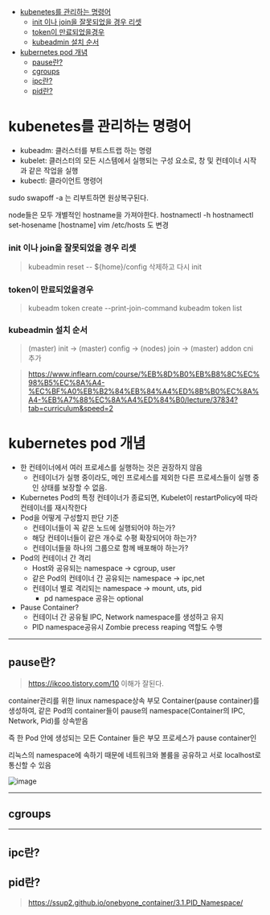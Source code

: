 - [kubenetes를 관리하는 명령어](#kubenetes를-관리하는-명령어)
    - [init 이나 join을 잘못되었을 경우 리셋](#init-이나-join을-잘못되었을-경우-리셋)
    - [token이 만료되었을경우](#token이-만료되었을경우)
    - [kubeadmin 설치 순서](#kubeadmin-설치-순서)
- [kubernetes pod 개념](#kubernetes-pod-개념)
  - [pause란?](#pause란)
  - [cgroups](#cgroups)
  - [ipc란?](#ipc란)
  - [pid란?](#pid란)


# kubenetes를 관리하는 명령어
- kubeadm: 클러스터를 부트스트랩 하는 명령
- kubelet: 클러스터의 모든 시스템에서 실행되는 구성 요소로, 창 및 컨테이너 시작과 같은 작업을 실행
- kubectl: 클라이언트 명령어


sudo swapoff -a 
는 리부트하면 원상복구된다.


node들은 모두 개별적인 hostname을 가져야한다.
hostnamectl -h
hostnamectl set-hosename [hostname]
vim /etc/hosts 도 변경

### init 이나 join을 잘못되었을 경우 리셋
>kubeadmin reset
-- ${home}/config 삭제하고
다시 init

### token이 만료되었을경우
>kubeadm token create --print-join-command
kubeadm token list

### kubeadmin 설치 순서
>(master) init -> (master) config -> (nodes) join -> (master) addon cni 추가

>https://www.inflearn.com/course/%EB%8D%B0%EB%B8%8C%EC%98%B5%EC%8A%A4-%EC%BF%A0%EB%B2%84%EB%84%A4%ED%8B%B0%EC%8A%A4-%EB%A7%88%EC%8A%A4%ED%84%B0/lecture/37834?tab=curriculum&speed=2



# kubernetes pod 개념
- 한 컨테이너에서 여러 프로세스를 실행하는 것은 권장하지 않음
  - 컨테이너가 실행 중이라도, 메인 프로세스를 제외한 다른 프로세스들이 실행 중인 상태를 보장할 수 없음.
- Kubernetes Pod의 특정 컨테이너가 종료되면, Kubelet이 restartPolicy에 따라 컨테이너를 재시작한다
- Pod을 어떻게 구성할지 판단 기준
  - 컨테이너들이 꼭 같은 노드에 실행되어야 하는가?
  - 해당 컨테이너들이 같은 개수로 수평 확장되어야 하는가?
  - 컨테이너들을 하나의 그룹으로 함께 배포해야 하는가?
- Pod의 컨테이너 간 격리
  - Host와 공유되는 namespace -> cgroup, user
  - 같은 Pod의 컨테이너 간 공유되는 namespace -> ipc,net
  - 컨테이너 별로 격리되는 namespace -> mount, uts, pid
    - pd namespace 공유는 optional
- Pause Container?
  - 컨테이너 간 공유될 IPC, Network namespace를 생성하고 유지
  - PID namespace공유시 Zombie precess reaping 역할도 수행

-------------------------------------------------
## pause란?

>https://ikcoo.tistory.com/10
이해가 잘된다.

container관리를 위한 linux namespace상속
부모 Container(pause container)를 생성하여, 같은 Pod의 container들이 pause의 namespace(Container의 IPC, Network, Pid)를 상속받음

즉 한 Pod 안에 생성되는 모든 Container 들은 부모 프로세스가 pause container인

리눅스의 namespace에 속하기 때문에 네트워크와 볼륨을 공유하고 서로 localhost로 통신할 수 있음


![image](https://user-images.githubusercontent.com/23617635/144201916-697a8f3d-3b03-471c-b4fc-4c0a8ff6dc72.png)

-------------------------------------------------

## cgroups

-------------------------------------------------
## ipc란?

## pid란?

>https://ssup2.github.io/onebyone_container/3.1.PID_Namespace/




